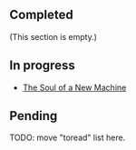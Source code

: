 ## Completed

(This section is empty.)

## In progress

* [The Soul of a New Machine](/notes/The_Soul_of_a_New_Machine.md)

## Pending

TODO: move "toread" list here.
